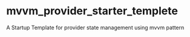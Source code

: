 # mvvm_provider_starter_templete
 A Startup Template for provider state management using mvvm pattern
